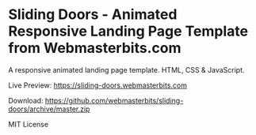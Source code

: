 # Sliding Doors - Animated Responsive Landing Page Template from Webmasterbits.com
A responsive animated landing page template. HTML, CSS & JavaScript.

Live Preview: https://sliding-doors.webmasterbits.com

Download: https://github.com/webmasterbits/sliding-doors/archive/master.zip

MIT License

